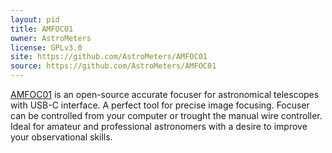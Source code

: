 ```yaml
---
layout: pid
title: AMFOC01
owner: AstroMeters
license: GPLv3.0
site: https://github.com/AstroMeters/AMFOC01
source: https://github.com/AstroMeters/AMFOC01
---
```


 [AMFOC01](https://github.com/AstroMeters/AMFOC01) is an open-source accurate focuser for astronomical telescopes with USB-C interface. A perfect tool for precise image focusing. Focuser can be controlled from your computer or trought the manual wire controller. Ideal for amateur and professional astronomers with a desire to improve your observational skills. 
